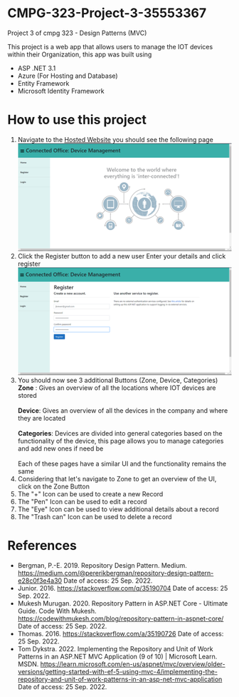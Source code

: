 # CMPG-323-Project-3-35553367

Project 3 of cmpg 323 - Design Patterns (MVC)

This project is a web app that allows users to manage the IOT devices within their Organization, this app was built using

- ASP .NET 3.1
- Azure (For Hosting and Database)
- Entity Framework
- Microsoft Identity Framework

# How to use this project

1. Navigate to the [Hosted Website](TODO) you should see the following page
   <img src ="Docs/step1.png" />
2. Click the Register button to add a new user
   Enter your details and click register
   <img src ="Docs/step2.png" />
3. You should now see 3 additional Buttons (Zone, Device, Categories)
   **Zone** : Gives an overview of all the locations where IOT devices are stored \
   \
   **Device**: Gives an overview of all the devices in the company and where they are located \
   \
   **Categories**: Devices are divided into general categories based on the functionality of the device, this page allows you to manage categories and add new ones if need be \
   \
   Each of these pages have a similar UI and the functionality remains the same
4. Considering that let's navigate to Zone to get an overview of the UI, click on the Zone Button
5. The "+" Icon can be used to create a new Record
6. The "Pen" Icon can be used to edit a record
7. The "Eye" Icon can be used to view additional details about a record
8. The "Trash can" Icon can be used to delete a record

# References

- Bergman, P.-E. 2019. Repository Design Pattern. Medium. https://medium.com/@pererikbergman/repository-design-pattern-e28c0f3e4a30 Date of access: 25 Sep. 2022.
- Junior. 2016. https://stackoverflow.com/q/35190704 Date of access: 25 Sep. 2022.
- Mukesh Murugan. 2020. Repository Pattern in ASP.NET Core - Ultimate Guide. Code With Mukesh. https://codewithmukesh.com/blog/repository-pattern-in-aspnet-core/ Date of access: 25 Sep. 2022.
- Thomas. 2016. https://stackoverflow.com/a/35190726 Date of access: 25 Sep. 2022.
- Tom Dykstra. 2022. Implementing the Repository and Unit of Work Patterns in an ASP.NET MVC Application (9 of 10) | Microsoft Learn. MSDN. https://learn.microsoft.com/en-us/aspnet/mvc/overview/older-versions/getting-started-with-ef-5-using-mvc-4/implementing-the-repository-and-unit-of-work-patterns-in-an-asp-net-mvc-application Date of access: 25 Sep. 2022.
